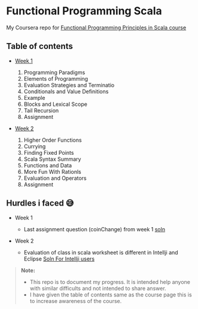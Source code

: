 Functional Programming Scala
============================

My Coursera repo for [Functional Programming Principles in Scala course](https://www.coursera.org/learn/progfun1/home/welcome)

Table of contents
-------------

- [Week 1](https://www.coursera.org/learn/progfun1/home/week/1)
  1. Programming Paradigms
  2. Elements of Programming
  3. Evaluation Strategies and Terminatio
  4. Conditionals and Value Definitions
  5. Example
  6. Blocks and Lexical Scope
  7. Tail Recursion
  8. Assignment

- [Week 2](https://www.coursera.org/learn/progfun1/home/week/2)
  1. Higher Order Functions
  2. Currying
  3. Finding Fixed Points
  4. Scala Syntax Summary
  5. Functions and Data
  6. More Fun With Rationls
  7. Evaluation and Operators
  8. Assignment

Hurdles i faced :sweat_smile:
---------
- Week 1
  - Last assignment question (coinChange) from week 1 [soln](http://www.geeksforgeeks.org/dynamic-programming-set-7-coin-change/)

- Week 2
  - Evaluation of class in scala worksheet is different in Intellji and Eclipse [Soln For Intellji users](https://stackoverflow.com/questions/33630274/intellij-worksheet-and-classes-defined-in-it)

> **Note:**
> - This repo is to document my progress. It is intended help anyone with similar difficults and not intended to share answer.
> - I have given the table of contents same as the course page this is to increase awareness of the course.
